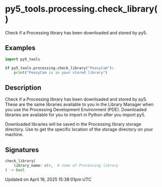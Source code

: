 # py5_tools.processing.check_library()

Check if a Processing library has been downloaded and stored by py5.

## Examples

<div class="example-table">

<div class="example-row"><div class="example-cell-image">

</div><div class="example-cell-code">

```python
import py5_tools

if py5_tools.processing.check_library("PeasyCam"):
    print("PeasyCam is in your stored library")
```

</div></div>

</div>

## Description

Check if a Processing library has been downloaded and stored by py5. These are the same libraries available to you in the Library Manager when you use the Processing Development Environment (PDE). Downloaded libraries are available for you to import in Python after you import py5.

Downloaded libraries will be saved in the Processing library storage directory. Use [](py5tools_processing_library_storage_dir) to get the specific location of the storage directory on your machine.

## Signatures

```python
check_library(
    library_name: str,  # name of Processing library
) -> bool
```

Updated on April 18, 2025 15:38:01pm UTC
